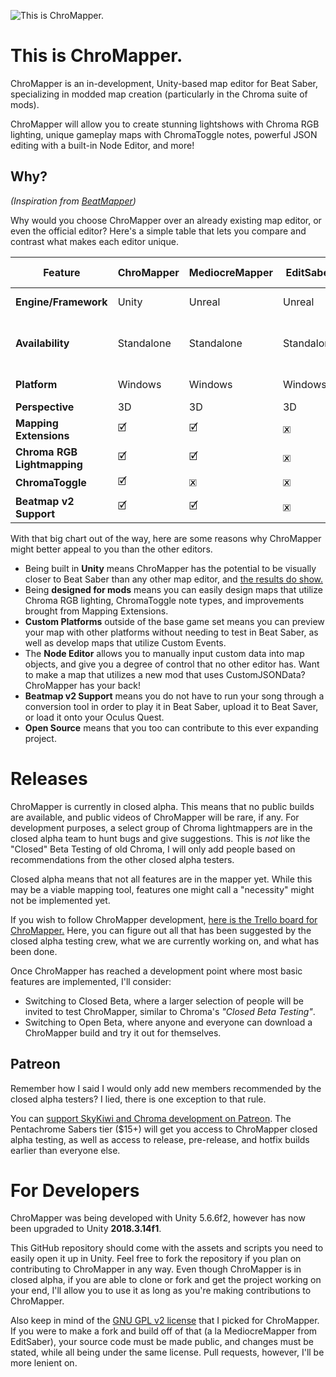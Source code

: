 ﻿![This is ChroMapper.](https://i.imgur.com/fnhMWRe.png)

# This is ChroMapper.
ChroMapper is an in-development, Unity-based map editor for Beat Saber, specializing in modded map creation (particularly in the Chroma suite of mods).

ChroMapper will allow you to create stunning lightshows with Chroma RGB lighting, unique gameplay maps with ChromaToggle notes, powerful JSON editing with a built-in Node Editor, and more!

## Why?
*(Inspiration from [BeatMapper](https://github.com/joshwcomeau/beatmapper))*

Why would you choose ChroMapper over an already existing map editor, or even the official editor? Here's a simple table that lets you compare and contrast what makes each editor unique.

|Feature|ChroMapper|MediocreMapper|EditSaber|BeatMapper|Official Editor|
|-|-|-|-|-|-|
|**Engine/Framework**|Unity|Unreal|Unreal|React (JavaScript)|Unity|
|**Availability**|Standalone|Standalone|Standalone|Web Browser|Bundled w/PCVR Beat Saber|
|**Platform**|Windows|Windows|Windows|Fuckin' Anywhere|Windows|
|**Perspective**|3D|3D|3D|3D/2D|2D|
|**Mapping Extensions**|🗹|🗹|🗷|🗷|🗷|
|**Chroma RGB Lightmapping**|🗹|🗹|🗷|🗷|🗷|
|**ChromaToggle**|🗹|🗷|🗷|🗷|🗷|
|**Beatmap v2 Support**|🗹|🗹|🗷|🗹|🗹|

With that big chart out of the way, here are some reasons why ChroMapper might better appeal to you than the other editors.
- Being built in **Unity** means ChroMapper has the potential to be visually closer to Beat Saber than any other map editor, and [the results do show.](https://youtu.be/ybLWma2IMyA?t=50)
- Being **designed for mods** means you can easily design maps that utilize Chroma RGB lighting, ChromaToggle note types, and improvements brought from Mapping Extensions.
- **Custom Platforms** outside of the base game set means you can preview your map with other platforms without needing to test in Beat Saber, as well as develop maps that utilize Custom Events.
- The **Node Editor** allows you to manually input custom data into map objects, and give you a degree of control that no other editor has. Want to make a map that utilizes a new mod that uses CustomJSONData? ChroMapper has your back!
- **Beatmap v2 Support** means you do not have to run your song through a conversion tool in order to play it in Beat Saber, upload it to Beat Saver, or load it onto your Oculus Quest.
- **Open Source** means that you too can contribute to this ever expanding project.

# Releases
ChroMapper is currently in closed alpha. This means that no public builds are available, and public videos of ChroMapper will be rare, if any. For development purposes, a select group of Chroma lightmappers are in the closed alpha team to hunt bugs and give suggestions. This is *not* like the "Closed" Beta Testing of old Chroma, I will only add people based on recommendations from the other closed alpha testers.

Closed alpha means that not all features are in the mapper yet. While this may be a viable mapping tool, features one might call a "necessity" might not be implemented yet.

If you wish to follow ChroMapper development, [here is the Trello board for ChroMapper.](https://trello.com/b/j2ikcHZh/chromapper-development) Here, you can figure out all that has been suggested by the closed alpha testing crew, what we are currently working on, and what has been done.

Once ChroMapper has reached a development point where most basic features are implemented, I'll consider:
- Switching to Closed Beta, where a larger selection of people will be invited to test ChroMapper, similar to Chroma's *"Closed Beta Testing"*.
- Switching to Open Beta, where anyone and everyone can download a ChroMapper build and try it out for themselves.

## Patreon

Remember how I said I would only add new members recommended by the closed alpha testers? I lied, there is one exception to that rule.

You can [support SkyKiwi and Chroma development on Patreon](https://www.patreon.com/Chroma). The Pentachrome Sabers tier ($15+) will get you access to ChroMapper closed alpha testing, as well as access to release, pre-release, and hotfix builds earlier than everyone else.

# For Developers
ChroMapper was being developed with Unity 5.6.6f2, however has now been upgraded to Unity **2018.3.14f1**.

This GitHub repository should come with the assets and scripts you need to easily open it up in Unity. Feel free to fork the repository if you plan on contributing to ChroMapper in any way. Even though ChroMapper is in closed alpha, if you are able to clone or fork and get the project working on your end, I'll allow you to use it as long as you're making contributions to ChroMapper.

Also keep in mind of the [GNU GPL v2 license](https://github.com/Caeden117/ChroMapper/blob/master/LICENSE) that I picked for ChroMapper. If you were to make a fork and build off of that (a la MediocreMapper from EditSaber), your source code must be made public, and changes must be stated, while all being under the same license. Pull requests, however, I'll be more lenient on.